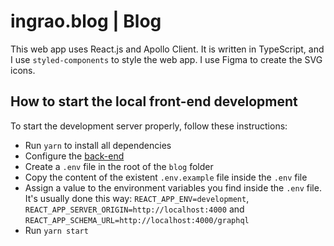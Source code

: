 # ingrao.blog | Blog

This web app uses React.js and Apollo Client. It is written in TypeScript, and I use `styled-components` to style the web app. I use Figma to create the SVG icons.

## How to start the local front-end development

To start the development server properly, follow these instructions:

-   Run `yarn` to install all dependencies
-   Configure the [back-end](../server)
-   Create a `.env` file in the root of the `blog` folder
-   Copy the content of the existent `.env.example` file inside the `.env` file
-   Assign a value to the environment variables you find inside the `.env` file. It's usually done this way: `REACT_APP_ENV=development`, `REACT_APP_SERVER_ORIGIN=http://localhost:4000` and `REACT_APP_SCHEMA_URL=http://localhost:4000/graphql`
-   Run `yarn start`
